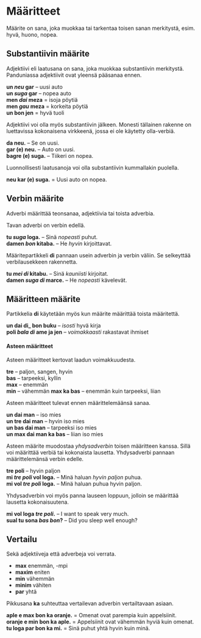 # Määritteet

Määrite on sana, joka muokkaa tai tarkentaa toisen sanan merkitystä, esim. hyvä, huono, nopea.

## Substantiivin määrite

Adjektiivi eli laatusana on sana, joka muokkaa substantiivin merkitystä. Panduniassa adjektiivit ovat yleensä pääsanaa ennen.

**un _neu_ gar**
– uusi auto  
**un _suga_ gar**
– nopea auto  
**men _dai_ meza**
= isoja pöytiä  
**men _gau_ meza**
= korkeita pöytiä  
**un bon jen**
= hyvä tuoli

Adjektiivi voi olla myös substantiivin jälkeen.
Monesti tällainen rakenne on luettavissa kokonaisena virkkeenä, jossa ei ole käytetty olla-verbiä.

**da neu.**
– Se on uusi.  
**gar (e) neu.**
– Auto on uusi.  
**bagre (e) suga.**
– Tiikeri on nopea.

Luonnollisesti laatusanoja voi olla substantiivin kummallakin puolella.

**neu kar (e) suga.**
= Uusi auto on nopea.


## Verbin määrite

Adverbi määrittää teonsanaa, adjektiivia tai toista adverbia.

Tavan adverbi on verbin edellä.

**tu _suga_ loga.**
– Sinä _nopeasti_ puhut.  
**damen _bon_ kitaba.**
– He _hyvin_ kirjoittavat.

Määritepartikkeli
**di**
pannaan usein adverbin ja verbin väliin.
Se selkeyttää verbilausekkeen rakennetta.

**tu _mei di_ kitabu.**
– Sinä _kauniisti_ kirjoitat.  
**damen _suga di_ marce.**
– He _nopeasti_ kävelevät.


## Määritteen määrite

Partikkelia
**di**
käytetään myös kun määrite määrittää toista määritettä.

**un dai di_ bon buku**
– _isosti_ hyvä kirja  
**poli _bala di_ ame ja jen**
– _voimakkaasti_ rakastavat ihmiset


#### Asteen määritteet

Asteen määritteet kertovat laadun voimakkuudesta.

**tre**
– paljon, sangen, hyvin  
**bas**
– tarpeeksi, kyllin  
**max**
– enemmän  
**min**
– vähemmän
**max ka bas**
– enemmän kuin tarpeeksi, liian  

Asteen määritteet tulevat ennen määrittelemäänsä sanaa.

**un dai man**
– iso mies  
**un tre dai man**
– hyvin iso mies  
**un bas dai man**
– tarpeeksi iso mies  
**un max dai man ka bas**
– liian iso mies

Asteen määrite muodostaa _yhdysadverbin_ toisen määritteen kanssa.
Sillä voi määrittää verbiä tai kokonaista lausetta.
Yhdysadverbi pannaan määrittelemänsä verbin edelle.

**tre poli**
– hyvin paljon  
**mi _tre poli_ vol loga.**
– Minä haluan _hyvin paljon_ puhua.  
**mi vol _tre poli_ loga.**
– Minä haluan puhua hyvin paljon.

Yhdysadverbin voi myös panna lauseen loppuun,
jolloin se määrittää lausetta kokonaisuutena.

**mi vol loga _tre poli_.**
– I want to speak very much.  
**sual tu sona _bas bon_?**
– Did you sleep well enough?


## Vertailu

Sekä adjektiiveja että adverbeja voi verrata.

- **max**
  enemmän, -mpi
- **maxim**
  eniten
- **min**
  vähemmän
- **minim**
  vähiten
- **par**
   yhtä

Pikkusana **ka** suhteuttaa vertailevan adverbin vertailtavaan asiaan.

**aple e max bon ka oranje.**
= Omenat ovat parempia kuin appelsiinit.  
**oranje e min bon ka aple.**
= Appelsiinit ovat vähemmän hyviä kuin omenat.  
**tu loga par bon ka mi.**
= Sinä puhut yhtä hyvin kuin minä.

